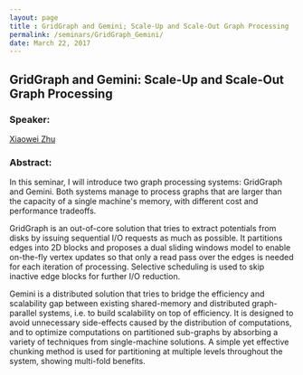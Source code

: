 ```yaml
---
layout: page
title : GridGraph and Gemini; Scale-Up and Scale-Out Graph Processing
permalink: /seminars/GridGraph_Gemini/
date: March 22, 2017
---
```


## GridGraph and Gemini: Scale-Up and Scale-Out Graph Processing

### Speaker:

[Xiaowei Zhu]()

### Abstract:

In this seminar, I will introduce two graph processing systems: GridGraph and Gemini. Both systems manage to process graphs that are larger than the capacity of a single machine's memory, with different cost and performance tradeoffs.

GridGraph is an out-of-core solution that tries to extract potentials from disks by issuing sequential I/O requests as much as possible. It partitions edges into 2D blocks and proposes a dual sliding windows model to enable on-the-fly vertex updates so that only a read pass over the edges is needed for each iteration of processing. Selective scheduling is used to skip inactive edge blocks for further I/O reduction.

Gemini is a distributed solution that tries to bridge the efficiency and scalability gap between existing shared-memory and distributed graph-parallel systems, i.e. to build scalability on top of efficiency. It is designed to avoid unnecessary side-effects caused by the distribution of computations, and to optimize computations on partitioned sub-graphs by absorbing a variety of techniques from single-machine solutions. A simple yet effective chunking method is used for partitioning at multiple levels throughout the system, showing multi-fold benefits.